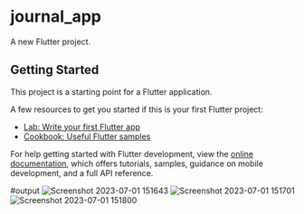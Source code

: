 # journal_app

A new Flutter project.

## Getting Started

This project is a starting point for a Flutter application.

A few resources to get you started if this is your first Flutter project:

- [Lab: Write your first Flutter app](https://docs.flutter.dev/get-started/codelab)
- [Cookbook: Useful Flutter samples](https://docs.flutter.dev/cookbook)

For help getting started with Flutter development, view the
[online documentation](https://docs.flutter.dev/), which offers tutorials,
samples, guidance on mobile development, and a full API reference.

  #output
  ![Screenshot 2023-07-01 151643](https://github.com/kirankumar2001/Journal_app/assets/110237758/7383532b-8050-465f-9ad4-2d27c3f26c79)
![Screenshot 2023-07-01 151701](https://github.com/kirankumar2001/Journal_app/assets/110237758/29126ea6-5798-40fc-8cb2-66512e539fbe)
![Screenshot 2023-07-01 151800](https://github.com/kirankumar2001/Journal_app/assets/110237758/0d43459e-9ed9-431e-9cfd-17a27b944916)

  
